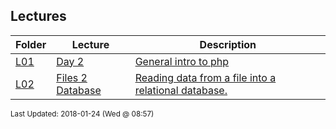 ## Lectures
| Folder | Lecture | Description|
 | ------------|------------|------------|
 | [L01](./L02) | [ Day 2 ](./L02) | [ General intro to php](./L02) | [L01](./L02) | [ Php Variables](./L02) | [L01](./L02) | [ Some variable examples:](./L02) | [L01](./L02) | [ Different ways to open files](./L02) |
 | [L02](./L02) | [ Files 2 Database ](./L02) | [ Reading data from a file into a relational database.](./L02) | [L02](./L02) | [ Site Content](./L02) | [L02](./L02) | [ More To Come](./L02) | [L02](./L02) | [ Connecting To Mysql Via Php](./L02) |

<sup>Last Updated: 2018-01-24 (Wed @ 08:57)</sup>